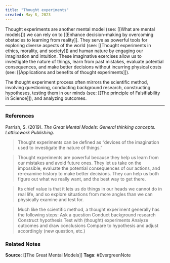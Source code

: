 ```yaml
---
title: "Thought experiments"
created: May 8, 2023
---
```


Thought experiments are another mental model (see: [[What are mental models]]) we can rely on to [[Enhance decision-making by overcoming obstacles to learning from reality]]. They serve as powerful tools for exploring diverse aspects of the world (see: [[Thought experiments in ethics, morality, and society]]) and human nature by engaging our imagination and intuition. These imaginative exercises allow us to investigate the nature of things, learn from past mistakes, evaluate potential consequences, and make better decisions without incurring physical costs (see: [[Applications and benefits of thought experiments]]). 

The thought experiment process often mirrors the scientific method, involving questioning, conducting background research, constructing hypotheses, testing them in our minds (see: [[The principle of Falsifiability in Science]]), and analyzing outcomes.

---
### References

Parrish, S. (2019). _The Great Mental Models: General thinking concepts. Latticework Publishing_.

> Thought experiments can be defined as “devices of the imagination used to investigate the nature of things.”

> Thought experiments are powerful because they help us learn from our mistakes and avoid future ones. They let us take on the impossible, evaluate the potential consequences of our actions, and re-examine history to make better decisions. They can help us both figure out what we really want, and the best way to get there. 

> Its chief value is that it lets us do things in our heads we cannot do in real life, and so explore situations from more angles than we can physically examine and test for. 

> Much like the scientific method, a thought experiment generally has the following steps: Ask a question Conduct background research Construct hypothesis Test with (thought) experiments Analyze outcomes and draw conclusions Compare to hypothesis and adjust accordingly (new question, etc.)

### Related Notes
**Source**: [[The Great Mental Models]]
**Tags**: #EvergreenNote